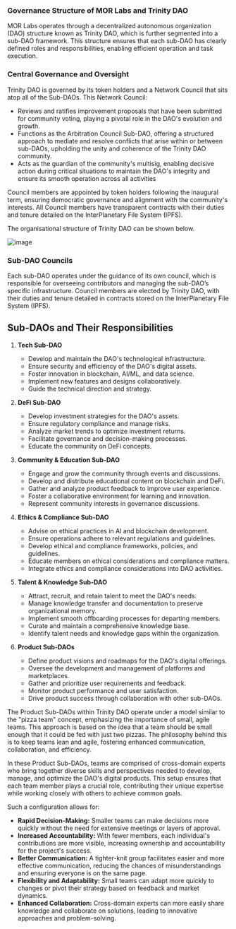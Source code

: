 
### Governance Structure of MOR Labs and Trinity DAO

MOR Labs operates through a decentralized autonomous organization (DAO) structure known as Trinity DAO, which is further segmented into a sub-DAO framework. This structure ensures that each sub-DAO has clearly defined roles and responsibilities, enabling efficient operation and task execution.

### Central Governance and Oversight

Trinity DAO is governed by its token holders and a Network Council that sits atop all of the Sub-DAOs. This Network Council:

- Reviews and ratifies improvement proposals that have been submitted for community voting, playing a pivotal role in the DAO's evolution and growth.
- Functions as the Arbitration Council Sub-DAO, offering a structured approach to mediate and resolve conflicts that arise within or between sub-DAOs, upholding the unity and coherence of the Trinity DAO community.
- Acts as the guardian of the community's multisig, enabling decisive action during critical situations to maintain the DAO's integrity and ensure its smooth operation across all activities

Council members are appointed by token holders following the inaugural term, ensuring democratic governance and alignment with the community's interests. All Council members have transparent contracts with their duties and tenure detailed on the InterPlanetary File System (IPFS).

The organisational structure of Trinity DAO can be shown below. 

![image](https://github.com/Morlabs/DAO/assets/163015586/b1db405a-ad28-47c2-ac8b-6fbed6d67465)


### Sub-DAO Councils

Each sub-DAO operates under the guidance of its own council, which is responsible for overseeing contributors and managing the sub-DAO’s specific infrastructure. Council members are elected by Trinity DAO, with their duties and tenure detailed in contracts stored on the InterPlanetary File System (IPFS).

## Sub-DAOs and Their Responsibilities

1. **Tech Sub-DAO**
   - Develop and maintain the DAO's technological infrastructure.
   - Ensure security and efficiency of the DAO's digital assets.
   - Foster innovation in blockchain, AI/ML, and data science.
   - Implement new features and designs collaboratively.
   - Guide the technical direction and strategy.

2. **DeFi Sub-DAO**
   - Develop investment strategies for the DAO's assets.
   - Ensure regulatory compliance and manage risks.
   - Analyze market trends to optimize investment returns.
   - Facilitate governance and decision-making processes.
   - Educate the community on DeFi concepts.

3. **Community & Education Sub-DAO**
   - Engage and grow the community through events and discussions.
   - Develop and distribute educational content on blockchain and DeFi.
   - Gather and analyze product feedback to improve user experience.
   - Foster a collaborative environment for learning and innovation.
   - Represent community interests in governance discussions.

4. **Ethics & Compliance Sub-DAO**
   - Advise on ethical practices in AI and blockchain development.
   - Ensure operations adhere to relevant regulations and guidelines.
   - Develop ethical and compliance frameworks, policies, and guidelines.
   - Educate members on ethical considerations and compliance matters.
   - Integrate ethics and compliance considerations into DAO activities.

5. **Talent & Knowledge Sub-DAO**
   - Attract, recruit, and retain talent to meet the DAO's needs.
   - Manage knowledge transfer and documentation to preserve organizational memory.
   - Implement smooth offboarding processes for departing members.
   - Curate and maintain a comprehensive knowledge base.
   - Identify talent needs and knowledge gaps within the organization.

6. **Product Sub-DAOs**
   - Define product visions and roadmaps for the DAO's digital offerings.
   - Oversee the development and management of platforms and marketplaces.
   - Gather and prioritize user requirements and feedback.
   - Monitor product performance and user satisfaction.
   - Drive product success through collaboration with other sub-DAOs.

The Product Sub-DAOs within Trinity DAO operate under a model similar to the "pizza team" concept, emphasizing the importance of small, agile teams. This approach is based on the idea that a team should be small enough that it could be fed with just two pizzas. The philosophy behind this is to keep teams lean and agile, fostering enhanced communication, collaboration, and efficiency.

In these Product Sub-DAOs, teams are comprised of cross-domain experts who bring together diverse skills and perspectives needed to develop, manage, and optimize the DAO's digital products. This setup ensures that each team member plays a crucial role, contributing their unique expertise while working closely with others to achieve common goals.

Such a configuration allows for:
- **Rapid Decision-Making:** Smaller teams can make decisions more quickly without the need for extensive meetings or layers of approval.
- **Increased Accountability:** With fewer members, each individual's contributions are more visible, increasing ownership and accountability for the project's success.
- **Better Communication:** A tighter-knit group facilitates easier and more effective communication, reducing the chances of misunderstandings and ensuring everyone is on the same page.
- **Flexibility and Adaptability:** Small teams can adapt more quickly to changes or pivot their strategy based on feedback and market dynamics.
- **Enhanced Collaboration:** Cross-domain experts can more easily share knowledge and collaborate on solutions, leading to innovative approaches and problem-solving.



